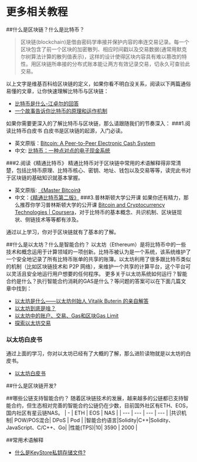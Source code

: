 # 更多相关教程

##什么是区块链？什么是比特币？
> 区块链(blockchain)是借由密码学串接并保护内容的串连交易记录。每一个区块包含了前一个区块的加密散列、相应时间戳以及交易数据(通常用默克尔树算法计算的散列值表示)，这样的设计使得区块内容具有难以篡改的特性。用区块链所串接的分布式账本能让两方有效记录交易，切永久可查验此交易。

以上文字是维基百科给区块链的定义，如果你看不明白没关系，阅读以下两篇通俗易懂的文章，让你快速理解比特币与区块链：

* [比特币是什么-江卓尔的回答](https://www.zhihu.com/question/22076666/answer/69638270)
* [一个故事告诉你比特币的原理和运作机制](https://www.zhihu.com/question/22076666/answer/69638270)

如果你需要更深入的了解比特币与区块链，那么请跟随我们的节奏深入：
###1.阅读比特币白皮书
白皮书是区块链的起源，入门必读。
* 英文原版：[Bitcoin: A Peer-to-Peer Electronic Cash System](https://bitcoin.org/bitcoin.pdf)
* 中文: [比特币：一种点对点的电子现金系统](https://www.8btc.com/wiki/bitcoin-a-peer-to-peer-electronic-cash-system)

###2.阅读《精通比特币》
精通比特币对于区块链中常用的术语解释得非常清楚，包括比特币原理、比特币核心、密钥、地址、钱包以及交易等等，读完此书对于区块链的基础知识就基本掌握。
* 英文原版: [《Master Bitcoin》](https://www.amazon.cn/dp/B071K7FCD4/ref=tmm_kin_swatch_0?_encoding=UTF8&qid=1536569943&sr=8-1)
* 中文：[《精通比特币第二版》](http://book.8btc.com/books/6/masterbitcoin2cn/_book/)
###3.普林斯顿大学公开课
如果你还有精力，那么推荐你学习普林斯顿大学的公开课 [Bitcoin and Cryptocurrency Technologies | Coursera](https://www.coursera.org/learn/cryptocurrency)，对于比特币的基本概念、共识机制、区块链现状、侧链技术等等都有涉及。

通过以上学习，你对于区块链就有了基本的了解。

##什么是以太坊？什么是智能合约？
以太坊（Ethereum）是将比特币中的一些技术和概念运用于计算领域的一项创新。比特币被认为是一个系统，该系统维护了一个安全地记录了所有比特币账单的共享的账簿。以太坊利用了很多跟比特币类似的机制（比如区块链技术和 P2P 网络），来维护一个共享的计算平台，这个平台可以灵活且安全地运行用户想要的任何程序。
更多关于以太坊系统如何运行？智能合约是什么？执行智能合约消耗的GAS是什么？等问题的答案可以在下面几篇文章中找到：
* [以太坊是什么——以太坊创始人 Vitalik Buterin 的亲自解答](https://ethfans.org/posts/what-is-ethereum)
* [以太坊到底是啥？](https://ethfans.org/posts/what-is-ethereum-17-12-15)
* [以太坊中的账户、交易、Gas和区块Gas Limit](https://ethfans.org/posts/accounts-transactions-gas-ethereum)
* [探索以太坊交易](https://ethfans.org/posts/inside-an-ethereum-transaction)

### 以太坊白皮书
通过上面的学习，你对以太坊已经有了大概的了解，那么进阶读物就是以太坊的白皮书。
* [以太坊白皮书](https://ethfans.org/posts/ethereum-whitepaper)

##什么是区块链开发?

##哪些公链支持智能合约？
随着区块链技术的发展，越来越多的公链都已支持智能合约，但生态相对完善的智能合约公链仍在少数，目前国外社区有ETH、EOS，国内社区有星云链NAS。
| - | ETH | EOS |  NAS |
| --- | --- | --- | --- |
|共识机制| POW/POS混合| DPoS | Pod |
|智能合约语言|Solidity|C++|Solidity、JavaScript、C/C++、Go|
|性能(TPS)|10| 3590 | 2000 |

##常用术语解释
* [什么是KeyStore私钥存储文件?](https://ethfans.org/posts/what-is-an-ethereum-keystore-file)